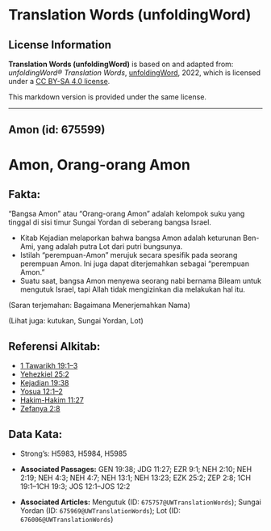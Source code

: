 # Translation Words (unfoldingWord)

## License Information

**Translation Words (unfoldingWord)** is based on and adapted from: _unfoldingWord® Translation Words_, [unfoldingWord](https://unfoldingword.org/utw), 2022, which is licensed under a [CC BY-SA 4.0 license](https://creativecommons.org/licenses/by-sa/4.0/legalcode.en).

This markdown version is provided under the same license.



--------------------------------

## Amon (id: 675599)

Amon, Orang\-orang Amon
=======================

Fakta:
------

“Bangsa Amon” atau “Orang\-orang Amon” adalah kelompok suku yang tinggal di sisi timur Sungai Yordan di seberang bangsa Israel.

* Kitab Kejadian melaporkan bahwa bangsa Amon adalah keturunan Ben\-Ami, yang adalah putra Lot dari putri bungsunya.
* Istilah “perempuan\-Amon” merujuk secara spesifik pada seorang perempuan Amon. Ini juga dapat diterjemahkan sebagai “perempuan Amon.”
* Suatu saat, bangsa Amon menyewa seorang nabi bernama Bileam untuk mengutuk Israel, tapi Allah tidak mengizinkan dia melakukan hal itu.

(Saran terjemahan: Bagaimana Menerjemahkan Nama)

(Lihat juga: kutukan, Sungai Yordan, Lot)

Referensi Alkitab:
------------------

* [1 Tawarikh 19:1–3](https://ref.ly/1Chr0:0)
* [Yehezkiel 25:2](https://ref.ly/Ezek25:2)
* [Kejadian 19:38](https://ref.ly/Gen19:38)
* [Yosua 12:1–2](https://ref.ly/Josh12:1-Josh12:2)
* [Hakim\-Hakim 11:27](https://ref.ly/Judg11:27)
* [Zefanya 2:8](https://ref.ly/Zeph2:8)

Data Kata:
----------

* Strong’s: H5983, H5984, H5985

* **Associated Passages:** GEN 19:38; JDG 11:27; EZR 9:1; NEH 2:10; NEH 2:19; NEH 4:3; NEH 4:7; NEH 13:1; NEH 13:23; EZK 25:2; ZEP 2:8; 1CH 19:1–1CH 19:3; JOS 12:1–JOS 12:2
* **Associated Articles:** Mengutuk (ID: `675757@UWTranslationWords`); Sungai Yordan (ID: `675969@UWTranslationWords`); Lot (ID: `676006@UWTranslationWords`)


